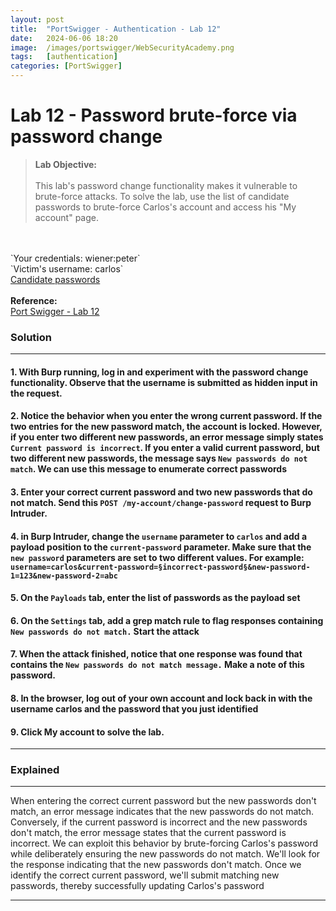 ```yaml
---
layout: post
title:  "PortSwigger - Authentication - Lab 12"
date:   2024-06-06 18:20
image:  /images/portswigger/WebSecurityAcademy.png
tags:   [authentication]
categories: [PortSwigger]
---
```


# Lab 12 - Password brute-force via password change
><b>Lab Objective:</b>
<br/><br/>
This lab's password change functionality makes it vulnerable to brute-force attacks. To solve the lab, use the list of candidate passwords to brute-force Carlos's account and access his "My account" page.
<br/>
<br/>
`Your credentials: wiener:peter`<br/>
`Victim's username: carlos`<br/>
<a href="https://portswigger.net/web-security/authentication/auth-lab-passwords">Candidate passwords</a>
<br/>
<br/>
<b>Reference:</b>
<br/>
<a href="https://portswigger.net/web-security/authentication/other-mechanisms/lab-password-brute-force-via-password-change">Port Swigger - Lab 12</a>
<br/>

### Solution
<hr/>

#### 1. With Burp running, log in and experiment with the password change functionality. Observe that the username is submitted as hidden input in the request.

#### 2. Notice the behavior when you enter the wrong current password. If the two entries for the new password match, the account is locked. However, if you enter two different new passwords, an error message simply states `Current password is incorrect`. If you enter a valid current password, but two different new passwords, the message says `New passwords do not match`. We can use this message to enumerate correct passwords

#### 3. Enter your correct current password and two new passwords that do not match. Send this `POST /my-account/change-password` request to Burp Intruder.

#### 4. in Burp Intruder, change the `username` parameter to `carlos` and add a payload position to the `current-password` parameter. Make sure that the `new password` parameters are set to two different values. For example: `username=carlos&current-password=§incorrect-password§&new-password-1=123&new-password-2=abc`

#### 5. On the `Payloads` tab, enter the list of passwords as the payload set

#### 6. On the `Settings` tab, add a grep match rule to flag responses containing `New passwords do not match.` Start the attack

#### 7. When the attack finished, notice that one response was found that contains the `New passwords do not match message.` Make a note of this password.

#### 8. In the browser, log out of your own account and lock back in with the username carlos and the password that you just identified

#### 9. Click My account to solve the lab.
<hr/>

### Explained
<hr/>
When entering the correct current password but the new passwords don't match, an error message indicates that the new passwords do not match. Conversely, if the current password is incorrect and the new passwords don't match, the error message states that the current password is incorrect. We can exploit this behavior by brute-forcing Carlos's password while deliberately ensuring the new passwords do not match. We'll look for the response indicating that the new passwords don't match. Once we identify the correct current password, we'll submit matching new passwords, thereby successfully updating Carlos's password

<hr/>